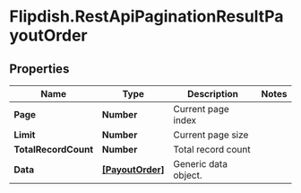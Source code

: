 # Flipdish.RestApiPaginationResultPayoutOrder

## Properties

Name | Type | Description | Notes
------------ | ------------- | ------------- | -------------
**Page** | **Number** | Current page index | 
**Limit** | **Number** | Current page size | 
**TotalRecordCount** | **Number** | Total record count | 
**Data** | [**[PayoutOrder]**](PayoutOrder.md) | Generic data object. | 


